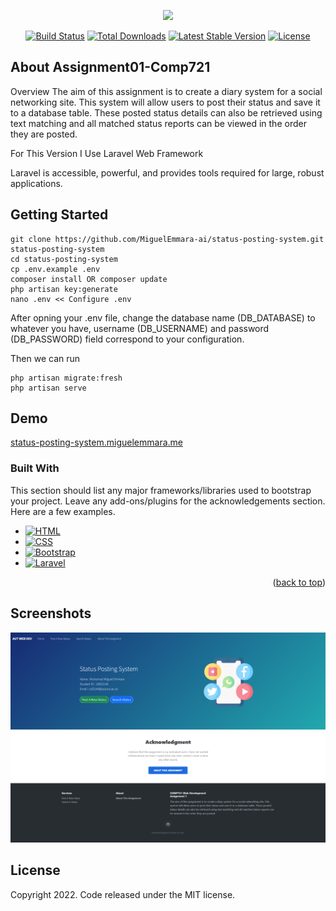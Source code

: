 <p align="center"><a href="https://laravel.com" target="_blank"><img src="https://raw.githubusercontent.com/laravel/art/master/logo-lockup/5%20SVG/2%20CMYK/1%20Full%20Color/laravel-logolockup-cmyk-red.svg" width="400"></a></p>

<p align="center">
<a href="https://travis-ci.org/laravel/framework"><img src="https://travis-ci.org/laravel/framework.svg" alt="Build Status"></a>
<a href="https://packagist.org/packages/laravel/framework"><img src="https://img.shields.io/packagist/dt/laravel/framework" alt="Total Downloads"></a>
<a href="https://packagist.org/packages/laravel/framework"><img src="https://img.shields.io/packagist/v/laravel/framework" alt="Latest Stable Version"></a>
<a href="https://packagist.org/packages/laravel/framework"><img src="https://img.shields.io/packagist/l/laravel/framework" alt="License"></a>
</p>

## About Assignment01-Comp721

Overview The aim of this assignment is to create a diary system for a social networking site. This system will allow users to post their status and save it to a database table. These posted status details can also be retrieved using text matching and all matched status reports can be viewed in the order they are posted.

For This Version I Use Laravel Web Framework

Laravel is accessible, powerful, and provides tools required for large, robust applications.

## Getting Started
```shell
git clone https://github.com/MiguelEmmara-ai/status-posting-system.git status-posting-system
cd status-posting-system
cp .env.example .env
composer install OR composer update
php artisan key:generate
nano .env << Configure .env
```
After opning your .env file, change the database name (DB_DATABASE) to whatever you have, username (DB_USERNAME) and password (DB_PASSWORD) field correspond to your configuration.

Then we can run
```shell
php artisan migrate:fresh
php artisan serve
```
## Demo
[status-posting-system.miguelemmara.me](https://assignment01laravel.miguelemmara.me/)

### Built With

This section should list any major frameworks/libraries used to bootstrap your project. Leave any add-ons/plugins for the acknowledgements section. Here are a few examples.

* [![HTML][HTML.com]][html-url]
* [![CSS][CSS.com]][css-url]
* [![Bootstrap][Bootstrap.com]][Bootstrap-url]
* [![Laravel][Laravel.com]][Laravel-url]

<p align="right">(<a href="#readme-top">back to top</a>)</p>

## Screenshots
![Screenshot 1](https://github.com/MiguelEmmara-ai/Assignment01-Comp721/blob/master/screenshots/screencapture-localhost-assignment01.png)

## License
Copyright 2022. Code released under the MIT license.

<!-- MARKDOWN LINKS & IMAGES -->
<!-- https://www.markdownguide.org/basic-syntax/#reference-style-links -->
[HTML.com]: https://img.shields.io/badge/HTML5-E34F26?style=for-the-badge&logo=html5&logoColor=white
[html-url]: https://www.w3schools.com/html/
[CSS.com]: https://img.shields.io/badge/CSS3-1572B6?style=for-the-badge&logo=css3&logoColor=white
[css-url]: https://www.w3schools.com/css/
[Bootstrap.com]: https://img.shields.io/badge/Bootstrap-563D7C?style=for-the-badge&logo=bootstrap&logoColor=white
[Bootstrap-url]: https://getbootstrap.com
[Laravel.com]: https://img.shields.io/badge/Laravel-FF2D20?style=for-the-badge&logo=laravel&logoColor=white
[Laravel-url]: https://laravel.com
